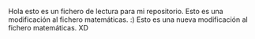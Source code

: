 Hola esto es un fichero de lectura para mi repositorio.
Esto es una modificación al fichero matemáticas. :)
Esto es una nueva modificación al fichero matemáticas. XD
